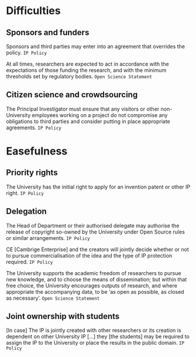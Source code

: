 # Difficulties

## Sponsors and funders

Sponsors and third parties may enter into an agreement that overrides the policy. `IP Policy`

At all times, researchers are expected to act in accordance with the expectations of those funding the research, and with the minimum thresholds set by regulatory bodies. `Open Science Statement`

## Citizen science and crowdsourcing

The Principal Investigator must ensure that any visitors or other non-University employees
working on a project do not compromise any obligations to third parties and consider putting in place appropriate agreements. `IP Policy`

# Easefulness

## Priority rights

The University has the initial right to apply for an invention patent or
other IP right. `IP Policy`

## Delegation

The Head of Department or their authorised delegate may authorise the release of
copyright so-owned by the University under Open Source rules or similar arrangements. `IP Policy`

CE [Cambrige Enterprise] and the creators will jointly decide whether or not to pursue commercialisation of the idea and the type of IP protection required. `IP Policy`

The University supports the academic freedom of researchers to pursue new knowledge, and to choose the means of dissemination; but within that free choice, the University encourages outputs of research, and where appropriate the accompanying data, to be ‘as open as possible, as closed as necessary’. `Open Science Statement`

## Joint ownership with students

[In case] The IP is jointly created with other researchers or its creation is dependent on other University IP […] they [the students] may be required to assign the IP to the University or place the results in the public domain. `IP Policy`
